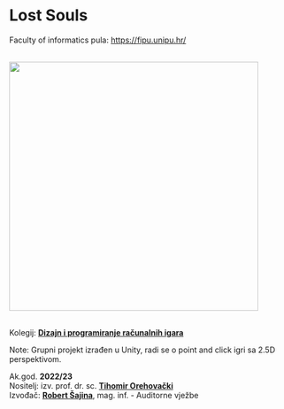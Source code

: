 # Lost Souls

Faculty of informatics pula:
<https://fipu.unipu.hr/>

\
<img src="https://user-images.githubusercontent.com/58902846/210407981-928df4c7-1f6f-4d16-8d06-f4a017fa4a62.png" width="450"/>

\
Kolegij:
**[Dizajn i programiranje računalnih igara](https://fipu.unipu.hr/fipu/predmet/dpri_a)**

Note:
Grupni projekt izrađen u Unity, radi se o point and click igri sa 2.5D perspektivom.

Ak.god. **2022/23**  
Nositelj: izv. prof. dr. sc. **[Tihomir Orehovački](https://fipu.unipu.hr/fipu/tihomir.orehovacki)**  
Izvođač: **[Robert Šajina](https://fipu.unipu.hr/fipu/robert.sajina)**, mag. inf. - Auditorne vježbe
